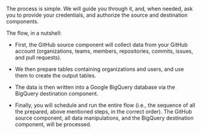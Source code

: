 The process is simple. We will guide you through it, and, when needed, ask you to provide your credentials, and authorize the source and destination components.

The flow, in a nutshell:

- First, the GitHub source component will collect data from your GitHub account (organizations, teams, members, repositories, commits, issues, and pull requests).

- We then prepare tables containing organizations and users, and use them to create the output tables. 

- The data is then written into a Google BigQuery database via the BigQuery destination component.

- Finally, you will schedule and run the entire flow (i.e., the sequence of all the prepared, above mentioned steps, in the correct order). The GitHub source component, all data manipulations, and the BigQuery destination component, will be processed.

